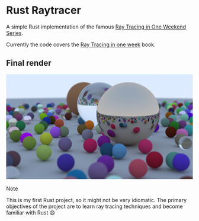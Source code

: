 # Rust Raytracer

A simple Rust implementation of the famous [Ray Tracing in One Weekend Series](https://raytracing.github.io/).

Currently the code covers the [Ray Tracing in one week](https://raytracing.github.io/books/RayTracingInOneWeekend.html) book.

## Final render

![Rendered Image](test.png)

> [!NOTE]
> This is my first Rust project, so it might not be very idiomatic.
> The primary objectives of the project are to learn ray tracing techniques and become familiar with Rust :smile:

